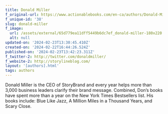 ```yaml
---
title: Donald Miller
f_original-url: https://www.actionablebooks.com/en-ca/authors/Donald-Miller/
f_unique-id: '38'
slug: donald-miller
f_image:
  url: /assets/external/65d779ea11dff5449b6dc7ef_donald-miller-180x220.jpeg
  alt: null
updated-on: '2024-02-23T13:30:45.410Z'
created-on: '2024-02-22T16:44:26.524Z'
published-on: '2024-02-23T13:42:23.311Z'
f_twitter-2: http://twitter.com/donaldmiller/
f_website-2: http://storylineblog.com/
layout: '[authors].html'
tags: authors
---
```


Donald Miller is the CEO of StoryBrand and every year helps more than 3,000 business leaders clarify their brand message. Combined, Don’s books have spent more than a year on the New York Times Bestsellers list. His books include: Blue Like Jazz, A Million Miles in a Thousand Years, and Scary Close.
